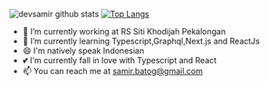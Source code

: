 

<!--
**devsamir/devsamir** is a ✨ _special_ ✨ repository because its `README.md` (this file) appears on your GitHub profile.
()
Here are some ideas to get you started:

- 🔭 I’m currently working on ...
- 🌱 I’m currently learning ...
- 👯 I’m looking to collaborate on ...
- 🤔 I’m looking for help with ...
- 💬 Ask me about ...
- 📫 How to reach me: ...
- 😄 Pronouns: ...
- ⚡ Fun fact: ...
-->
![devsamir github stats](https://github-readme-stats.vercel.app/api?username=devsamir&show_icons=true)
[![Top Langs](https://github-readme-stats.vercel.app/api/top-langs/?username=devsamir)](https://github.com/devsamir/github-readme-stats)


- 🔭 I’m currently working at RS Siti Khodijah Pekalongan
- 🌱 I’m currently learning Typescript,Graphql,Next.js and ReactJs
- 😄 I'm natively speak Indonesian
- 💕 I'm currently fall in love with Typescript and React
- 📫 You can reach me at samir.batog@gmail.com
